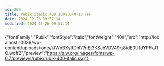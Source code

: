 ```yaml
---
id: 269
title: rubik;italic;400;100%;U+0-10FFFF
date: 2024-12-26 09:57:14
modified: 2024-12-26 09:57:14
---
```



{"fontFamily":"Rubik","fontStyle":"italic","fontWeight":"400","src":"http://localhost:10039/wp-content/uploads/fonts/iJWbBXyIfDnIV7nEt3KSJbVDV49rz8tdE0U1dYPFkJ1O.woff2","preview":"https://s.w.org/images/fonts/wp-6.7/previews/rubik/rubik-400-italic.svg"}